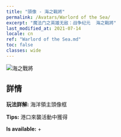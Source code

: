 ```yaml
---
title: "頭像 - 海之戰將"
permalink: /Avatars/Warlord of the Sea/
excerpt: "魔法门之英雄无敌：战争纪元  海之戰將"
last_modified_at: 2021-07-14
locale: cn
ref: "Warlord of the Sea.md"
toc: false
classes: wide
---
```

 ![海之戰將](/images/a/avatarFrame_202.png)

## 詳情

 **玩法詳解:** 海洋領主頭像框 

 **Tips:** 港口來襲活動中獲得 

 **Is available:**  + 

